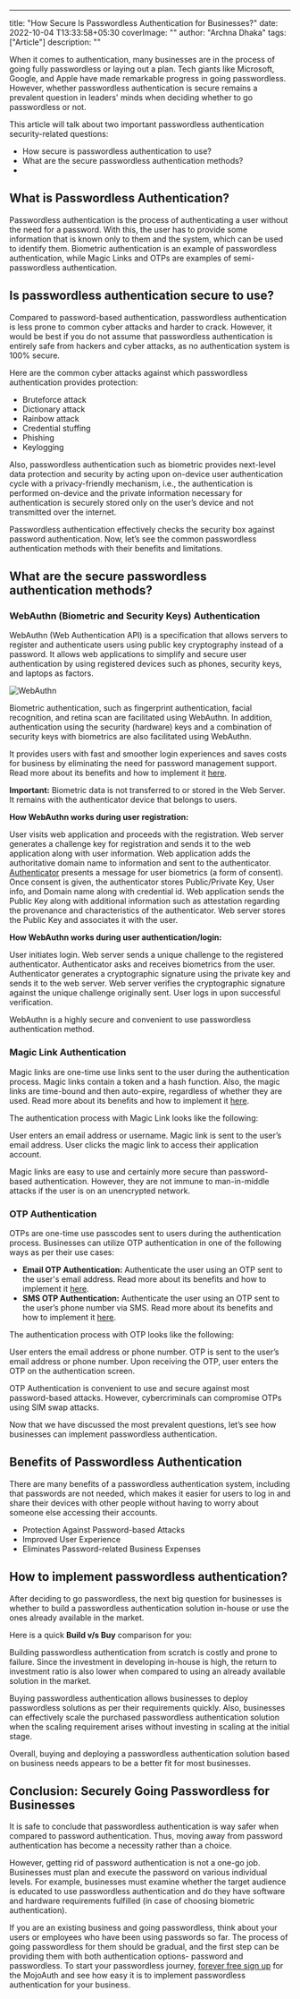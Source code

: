 ---
title: "How Secure Is Passwordless Authentication for Businesses?"
date: 2022-10-04 T13:33:58+05:30
coverImage: ""
author: "Archna Dhaka"
tags: ["Article"]
description: ""

When it comes to authentication, many businesses are in the process of going fully passwordless or laying out a plan. Tech giants like Microsoft, Google, and Apple have made remarkable progress in going passwordless. However, whether passwordless authentication is secure remains a prevalent question in leaders' minds when deciding whether to go passwordless or not.

This article will talk about two important passwordless authentication security-related questions:

* How secure is passwordless authentication to use?
* What are the secure passwordless authentication methods?
* 
## What is Passwordless Authentication?
Passwordless authentication is the process of authenticating a user without the need for a password. With this, the user has to provide some information that is known only to them and the system, which can be used to identify them. 
Biometric authentication is an example of passwordless authentication, while Magic Links and OTPs are examples of semi-passwordless authentication.

## Is passwordless authentication secure to use?
Compared to password-based authentication, passwordless authentication is less prone to common cyber attacks and harder to crack. However, it would be best if you do not assume that passwordless authentication is entirely safe from hackers and cyber attacks, as no authentication system is 100% secure.

Here are the common cyber attacks against which passwordless authentication provides protection:

* Bruteforce attack
* Dictionary attack
* Rainbow attack
* Credential stuffing
* Phishing 
* Keylogging

Also, passwordless authentication such as biometric provides next-level data protection and security by acting upon on-device user authentication cycle with a privacy-friendly mechanism, i.e., the authentication is performed on-device and the private information necessary for authentication is securely stored only on the user’s device and not transmitted over the internet.

Passwordless authentication effectively checks the security box against password authentication. Now, let’s see the common passwordless authentication methods with their benefits and limitations.

## What are the secure passwordless authentication methods?
### WebAuthn (Biometric and Security Keys) Authentication 

WebAuthn (Web Authentication API) is a specification that allows servers to register and authenticate users using public key cryptography instead of a password. It allows web applications to simplify and secure user authentication by using registered devices such as phones, security keys, and laptops as factors. 

![WebAuthn](/assets/img/MarineGEO_logo.png "WebAuthn")



Biometric authentication, such as fingerprint authentication, facial recognition, and retina scan are facilitated using WebAuthn. In addition, authentication using the security (hardware) keys and a combination of security keys with biometrics are also facilitated using WebAuthn. 

It provides users with fast and smoother login experiences and saves costs for business by eliminating the need for password management support. Read more about its benefits and how to implement it [here](https://mojoauth.com/products/webauthn/).

**Important:** Biometric data is not transferred to or stored in the Web Server. It remains with the authenticator device that belongs to users. 

**How WebAuthn works during user registration:**

User visits web application and proceeds with the registration.
Web server generates a challenge key for registration and sends it to the web application along with user information.
Web application adds the authoritative domain name to information and sent to the authenticator.
[Authenticator](https://w3c.github.io/webauthn/#authenticator) presents a message for user biometrics (a form of consent).
Once consent is given, the authenticator stores Public/Private Key, User info, and Domain name along with credential id.
Web application sends the Public Key along with additional information such as attestation regarding the provenance and characteristics of the authenticator.
Web server stores the Public Key and associates it with the user.


**How WebAuthn works during user authentication/login:**

User initiates login.
Web server sends a unique challenge to the registered authenticator.
Authenticator asks and receives biometrics from the user.
Authenticator generates a cryptographic signature using the private key and sends it to the web server.
Web server verifies the cryptographic signature against the unique challenge originally sent.
User logs in upon successful verification.


WebAuthn is a highly secure and convenient to use passwordless authentication method.

### Magic Link Authentication
Magic links are one-time use links sent to the user during the authentication process. Magic links contain a token and a hash function. Also, the magic links are time-bound and then auto-expire, regardless of whether they are used. Read more about its benefits and how to implement it [here](https://mojoauth.com/products/email-magic-link/).



The authentication process with Magic Link looks like the following:

User enters an email address or username.
Magic link is sent to the user’s email address.
User clicks the magic link to access their application account.

Magic links are easy to use and certainly more secure than password-based authentication. However, they are not immune to man-in-middle attacks if the user is on an unencrypted network. 
### OTP Authentication
OTPs are one-time use passcodes sent to users during the authentication process. Businesses can utilize OTP authentication in one of the following ways as per their use cases:

* **Email OTP Authentication:** Authenticate the user using an OTP sent to the user's email address. Read more about its benefits and how to implement it [here](https://mojoauth.com/products/email-otp/).
* **SMS OTP Authentication:** Authenticate the user using an OTP sent to the user’s phone number via SMS. Read more about its benefits and how to implement it [here](https://mojoauth.com/products/sms-authentication/).



The authentication process with OTP looks like the following:

User enters the email address or phone number.
OTP is sent to the user’s email address or phone number.
Upon receiving the OTP, user enters the OTP on the authentication screen.

OTP Authentication is convenient to use and secure against most password-based attacks. However, cybercriminals can compromise OTPs using SIM swap attacks. 


Now that we have discussed the most prevalent questions, let’s see how businesses can implement passwordless authentication.

## Benefits of Passwordless Authentication
There are many benefits of a passwordless authentication system, including that passwords are not needed, which makes it easier for users to log in and share their devices with other people without having to worry about someone else accessing their accounts.
* Protection Against Password-based Attacks 
* Improved User Experience
* Eliminates Password-related Business Expenses 
## How to implement passwordless authentication?
After deciding to go passwordless, the next big question for businesses is whether to build a passwordless authentication solution in-house or use the ones already available in the market. 

Here is a quick **Build v/s Buy** comparison for you:

Building passwordless authentication from scratch is costly and prone to failure. Since the investment in developing in-house is high, the return to investment ratio is also lower when compared to using an already available solution in the market.


Buying passwordless authentication allows businesses to deploy passwordless solutions as per their requirements quickly. Also, businesses can effectively scale the purchased passwordless authentication solution when the scaling requirement arises without investing in scaling at the initial stage.

Overall, buying and deploying a passwordless authentication solution based on business needs appears to be a better fit for most businesses.

## Conclusion: Securely Going Passwordless for Businesses 
It is safe to conclude that passwordless authentication is way safer when compared to password authentication. Thus, moving away from password authentication has become a necessity rather than a choice.

However, getting rid of password authentication is not a one-go job. Businesses must plan and execute the password on various individual levels. For example, businesses must examine whether the target audience is educated to use passwordless authentication and do they have software and hardware requirements fulfilled (in case of choosing biometric authentication).

If you are an existing business and going passwordless, think about your users or employees who have been using passwords so far. The process of going passwordless for them should be gradual, and the first step can be providing them with both authentication options- password and passwordless. To start your passwordless journey, [forever free sign up](https://mojoauth.com/dashboard/signin) for the MojoAuth and see how easy it is to implement passwordless authentication for your business.


